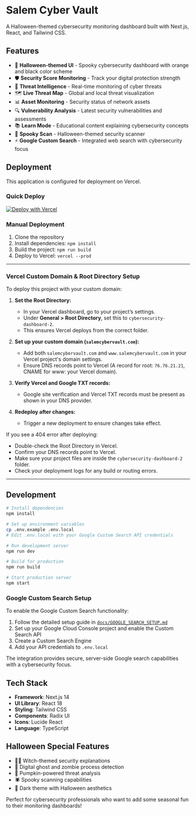 # Salem Cyber Vault

A Halloween-themed cybersecurity monitoring dashboard built with Next.js, React, and Tailwind CSS.

## Features

- 🎃 **Halloween-themed UI** - Spooky cybersecurity dashboard with orange and black color scheme
- 🛡️ **Security Score Monitoring** - Track your digital protection strength
- 👻 **Threat Intelligence** - Real-time monitoring of cyber threats
- 🗺️ **Live Threat Map** - Global and local threat visualization  
- 📊 **Asset Monitoring** - Security status of network assets
- 🔍 **Vulnerability Analysis** - Latest security vulnerabilities and assessments
- 📚 **Learn Mode** - Educational content explaining cybersecurity concepts
- 🔮 **Spooky Scan** - Halloween-themed security scanner
- ⚡ **Google Custom Search** - Integrated web search with cybersecurity focus

## Deployment

This application is configured for deployment on Vercel.

### Quick Deploy

[![Deploy with Vercel](https://vercel.com/button)](https://vercel.com/new/clone?repository-url=https://github.com/your-username/salem-cyber-vault)

### Manual Deployment

1. Clone the repository
2. Install dependencies: `npm install`
3. Build the project: `npm run build`
4. Deploy to Vercel: `vercel --prod`

---

### Vercel Custom Domain & Root Directory Setup

To deploy this project with your custom domain:

1. **Set the Root Directory:**
   - In your Vercel dashboard, go to your project’s settings.
   - Under **General > Root Directory**, set this to `cybersecurity-dashboard-2`.
   - This ensures Vercel deploys from the correct folder.

2. **Set up your custom domain (`salemcybervault.com`):**
   - Add both `salemcybervault.com` and `www.salemcybervault.com` in your Vercel project's domain settings.
   - Ensure DNS records point to Vercel (A record for root: `76.76.21.21`, CNAME for www: your Vercel domain).

3. **Verify Vercel and Google TXT records:**
   - Google site verification and Vercel TXT records must be present as shown in your DNS provider.

4. **Redeploy after changes:**
   - Trigger a new deployment to ensure changes take effect.

If you see a 404 error after deploying:
- Double-check the Root Directory in Vercel.
- Confirm your DNS records point to Vercel.
- Make sure your project files are inside the `cybersecurity-dashboard-2` folder.
- Check your deployment logs for any build or routing errors.

---

## Development

```bash
# Install dependencies
npm install

# Set up environment variables
cp .env.example .env.local
# Edit .env.local with your Google Custom Search API credentials

# Run development server
npm run dev

# Build for production
npm run build

# Start production server
npm start
```

### Google Custom Search Setup

To enable the Google Custom Search functionality:

1. Follow the detailed setup guide in [`docs/GOOGLE_SEARCH_SETUP.md`](./docs/GOOGLE_SEARCH_SETUP.md)
2. Set up your Google Cloud Console project and enable the Custom Search API
3. Create a Custom Search Engine
4. Add your API credentials to `.env.local`

The integration provides secure, server-side Google search capabilities with a cybersecurity focus.

## Tech Stack

- **Framework**: Next.js 14
- **UI Library**: React 18
- **Styling**: Tailwind CSS
- **Components**: Radix UI
- **Icons**: Lucide React
- **Language**: TypeScript

## Halloween Special Features

- 🧙‍♀️ Witch-themed security explanations
- 👻 Digital ghost and zombie process detection
- 🎃 Pumpkin-powered threat analysis
- 🕷️ Spooky scanning capabilities
- 🦇 Dark theme with Halloween aesthetics

Perfect for cybersecurity professionals who want to add some seasonal fun to their monitoring dashboards!